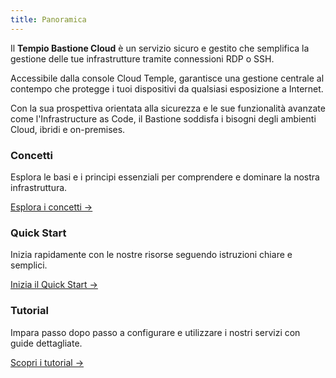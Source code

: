 ```yaml
---
title: Panoramica
---
```


Il **Tempio Bastione Cloud** è un servizio sicuro e gestito che semplifica la gestione delle tue infrastrutture tramite connessioni RDP o SSH.

Accessibile dalla console Cloud Temple, garantisce una gestione centrale al contempo che protegge i tuoi dispositivi da qualsiasi esposizione a Internet.

Con la sua prospettiva orientata alla sicurezza e le sue funzionalità avanzate come l'Infrastructure as Code, il Bastione soddisfa i bisogni degli ambienti Cloud, ibridi e on-premises.

<div class="card-grid">
  <div class="card">
    <h3>Concetti</h3>
    <p>Esplora le basi e i principi essenziali per comprendere e dominare la nostra infrastruttura.</p>
    <a href="bastion/concepti" class="card-link">Esplora i concetti &rarr;</a>
  </div>
  <div class="card">
    <h3>Quick Start</h3>
    <p>Inizia rapidamente con le nostre risorse seguendo istruzioni chiare e semplici.</p>
    <a href="bastion/quickstart" class="card-link">Inizia il Quick Start &rarr;</a>
  </div>
  <div class="card">
    <h3>Tutorial</h3>
    <p>Impara passo dopo passo a configurare e utilizzare i nostri servizi con guide dettagliate.</p>
    <a href="bastion/tutoriali" class="card-link">Scopri i tutorial &rarr;</a>
  </div>
</div>